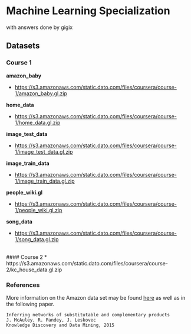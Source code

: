 # Machine Learning Specialization

with answers done by gigix

## Datasets
### Course 1
**amazon_baby**
* https://s3.amazonaws.com/static.dato.com/files/coursera/course-1/amazon_baby.gl.zip

**home_data**
* https://s3.amazonaws.com/static.dato.com/files/coursera/course-1/home_data.gl.zip

**image_test_data**
* https://s3.amazonaws.com/static.dato.com/files/coursera/course-1/image_test_data.gl.zip

**image_train_data**
* https://s3.amazonaws.com/static.dato.com/files/coursera/course-1/image_train_data.gl.zip

**people_wiki.gl**
* https://s3.amazonaws.com/static.dato.com/files/coursera/course-1/people_wiki.gl.zip

**song_data**
* https://s3.amazonaws.com/static.dato.com/files/coursera/course-1/song_data.gl.zip

<br/>
#### Course 2
* https://s3.amazonaws.com/static.dato.com/files/coursera/course-2/kc_house_data.gl.zip

### References

More information on the Amazon data set may be found [here](http://jmcauley.ucsd.edu/data/amazon/) as well as in the following paper.

```
Inferring networks of substitutable and complementary products
J. McAuley, R. Pandey, J. Leskovec
Knowledge Discovery and Data Mining, 2015
```
